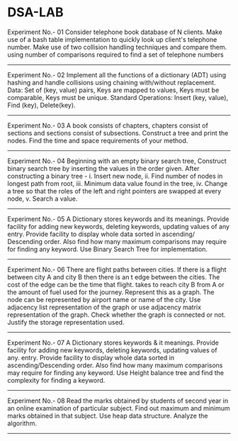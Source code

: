 # DSA-LAB

Experiment No.- 01 
Consider telephone book database of N clients. Make use of a bash table implementation to
quickly look up client's telephone number. Make use of two collision handling techniques and
compare them. using number of comparisons required to find a set of telephone numbers

--------------------------------------------------------------------------------------------
Experiment No.- 02
Implement all the functions of a dictionary (ADT) using hashing and handle collisions using
chaining with/without replacement. Data: Set of (key, value) pairs, Keys are mapped to values,
Keys must be comparable, Keys must be unique. Standard Operations: Insert (key, value), Find
(key), Delete(key).

---------------------------------------------------------------------------------------------
Experiment No.- 03
A book consists of chapters, chapters consist of sections and sections consist of subsections.
Construct a tree and print the nodes. Find the time and space requirements of your method.

--------------------------------------------------------------------------------------------
Experiment No.- 04
Beginning with an empty binary search tree, Construct binary search tree by inserting the
values in the order given. After constructing a binary tree - i. Insert new node, ii. Find number
of nodes in longest path from root, iii. Minimum data value found in the tree, iv. Change a tree
so that the roles of the left and right pointers are swapped at every node, v. Search a value.

----------------------------------------------------------------------------------------------
Experiment No.- 05
A Dictionary stores keywords and its meanings. Provide facility for adding new keywords,
deleting keywords, updating values of any entry. Provide facility to display whole data sorted in
ascending/ Descending order. Also find how many maximum comparisons may require for
finding any keyword. Use Binary Search Tree for implementation.

-------------------------------------------------------------------------------------------------
Experiment No.- 06
There are flight paths between cities. If there is a flight between city A and city B then there is
an t edge between the cities. The cost of the edge can be the time that flight. takes to reach city B
from A or the amount of fuel used for the journey. Represent this as a graph. The node can be
represented by airport name or name of the city. Use adjacency list representation of the graph
or use adjacency matrix representation of the graph. Check whether the graph is connected or
not. Justify the storage representation used.

----------------------------------------------------------------------------------------------
Experiment No.- 07
A Dictionary stores keywords & it meanings. Provide facility for adding new keywords, deleting
keywords, updating values of any. entry. Provide facility to display whole data sorted in
ascending/Descending order. Also find how many maximum comparisons may require for
finding any keyword. Use Height balance tree and find the complexity for finding a keyword.

-----------------------------------------------------------------------------------------------
Experiment No.- 08
Read the marks obtained by students of second year in an online examination of particular
subject. Find out maximum and minimum marks obtained in that subject. Use heap data
structure. Analyze the algorithm.

-----------------------------------------------------------------------------------------------
